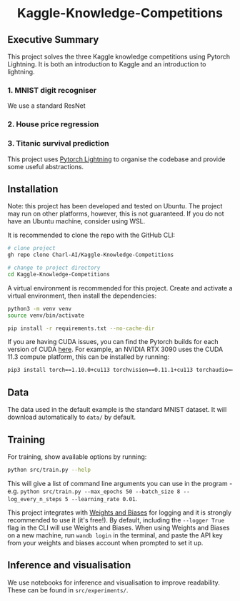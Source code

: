 <div align="center">

# Kaggle-Knowledge-Competitions

<!-- [![Paper](http://img.shields.io/badge/paper-arxiv.0000.0000-B31B1B.svg)](https://www.nature.com/articles/nature14539) -->
<!-- [![Conference](http://img.shields.io/badge/NeurIPS-20XX-4b44ce.svg)](https://papers.nips.cc/book/advances-in-neural-information-processing-systems-31-2018) -->
<!-- [![Blog](http://img.shields.io/badge/Blog-NameofPost-c044ce.svg)](https://charl-ai.github.io/) -->
<!-- [![Kaggle](http://img.shields.io/badge/Kaggle-CompetitionName-44c5ce.svg)](https://www.kaggle.com/competitions) -->

</div>

## Executive Summary
This project solves the three Kaggle knowledge competitions using Pytorch Lightning. It is both an introduction to Kaggle and an introduction to lightning.

### 1. MNIST digit recogniser
We use a standard ResNet

### 2. House price regression


### 3. Titanic survival prediction

This project uses [Pytorch Lightning](https://pytorch-lightning.readthedocs.io/en/latest/) to organise the codebase and provide some useful abstractions.

## Installation
Note: this project has been developed and tested on Ubuntu. The project may run on other platforms, however, this is not guaranteed. If you do not have an Ubuntu machine, consider using WSL.

It is recommended to clone the repo with the GitHub CLI:
```bash
# clone project
gh repo clone Charl-AI/Kaggle-Knowledge-Competitions

# change to project directory
cd Kaggle-Knowledge-Competitions
```

A virtual environment is recommended for this project. Create and activate a virtual environment, then install the dependencies:

```bash
python3 -m venv venv
source venv/bin/activate

pip install -r requirements.txt --no-cache-dir
```

If you are having CUDA issues, you can find the Pytorch builds for each version of CUDA [here](https://pytorch.org/get-started/locally/). For example, an NVIDIA RTX 3090 uses the CUDA 11.3 compute platform, this can be installed by running:

```bash
pip3 install torch==1.10.0+cu113 torchvision==0.11.1+cu113 torchaudio==0.10.0+cu113 -f https://download.pytorch.org/whl/cu113/torch_stable.html
```

## Data
The data used in the default example is the standard MNIST dataset. It will download automatically to ```data/``` by default.


## Training

For training, show available options by running:

```bash
python src/train.py --help
```

This will give a list of command line arguments you can use in the program - e.g. ```python src/train.py --max_epochs 50 --batch_size 8 --log_every_n_steps 5 --learning_rate 0.01```.

This project integrates with [Weights and Biases](https://wandb.ai/site) for logging and it is strongly recommended to use it (it's free!). By default, including the ```--logger True``` flag in the CLI will use Weights and Biases.
When using Weights and Biases on a new machine, run ```wandb login``` in the terminal, and paste the API key from your weights and biases account when prompted to set it up.

## Inference and visualisation

We use notebooks for inference and visualisation to improve readability. These can be found in ```src/experiments/```.

<!-- ## Citation -->
<!-- ``` -->
<!-- @article{YourName, -->
  <!-- title={Your Title}, -->
  <!-- author={Your team}, -->
  <!-- journal={Location}, -->
  <!-- year={Year} -->
<!-- } -->
<!-- ``` -->
